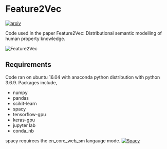 # Feature2Vec
[![arxiv](http://img.shields.io/badge/math.CO-arXiv%3A1908.11439-B31B1B.svg)](https://arxiv.org/abs/1908.11439)

Code used in the paper Feature2Vec: Distributional semantic modelling of human property knowledge. 

![Feature2Vec](https://github.com/stevend94/Feature2Vec/blob/master/imgs/arch5.png)

## Requirements 
Code ran on ubuntu 16.04 with anaconda python distribution with python 3.6.9. Packages include,
* numpy
* pandas
* scikit-learn
* spacy 
* tensorflow-gpu
* keras-gpu
* jupyter lab 
* conda_nb 

spacy requirees the en_core_web_sm langauge mode.
[![Spacy](http://img.shields.io/badge/spacy%3Aen-008000.svg)](https://arxiv.org/abs/1908.11439)


